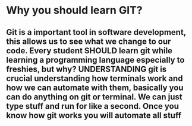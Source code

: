 <h1>Why you should learn GIT?</h1>

<h2> Git is a important tool in software development, this allows us to see what we change to our code. Every student SHOULD learn git while learning a programming language especially to freshies, but why? UNDERSTANDING git is crucial understanding how terminals work and how we can automate with them, basically you can do anything on git or terminal. We can just type stuff and run for like a second. Once you know how git works you will automate all stuff</h2>



